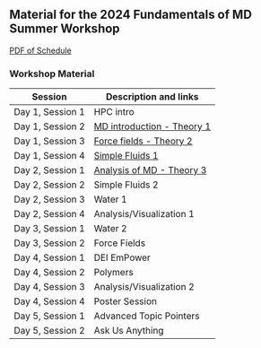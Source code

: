 ## Material for the 2024 Fundamentals of MD Summer Workshop

[PDF of Schedule](7thSchedule.pdf)

### Workshop Material

| Session             |   Description and links      |
|---------------------|---------------------|
| Day 1, Session 1    | HPC intro           |              
| Day 1, Session 2    | [MD introduction - Theory 1](day_one/session2.md)|                
| Day 1, Session 3    | [Force fields - Theory 2](day_one/session3.md)|
| Day 1, Session 4    | [Simple Fluids 1](day_one/session4.md)    |        
| Day 2, Session 1    | [Analysis of MD - Theory 3](day_two/session1/session1.md)
| Day 2, Session 2    | Simple Fluids 2 |
| Day 2, Session 3    | Water 1 |
| Day 2, Session 4    | Analysis/Visualization 1 |
| Day 3, Session 1    | Water 2 |
| Day 3, Session 2    | Force Fields |
| Day 4, Session 1    | DEI EmPower |
| Day 4, Session 2    | Polymers |
| Day 4, Session 3    | Analysis/Visualization 2 |
| Day 4, Session 4    | Poster Session |
| Day 5, Session 1    | Advanced Topic Pointers |
| Day 5, Session 2    | Ask Us Anything |
